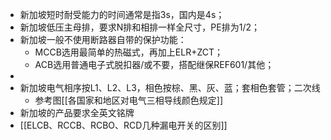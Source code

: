 - 新加坡短时耐受能力的时间通常是指3s，国内是4s；
- 新加坡低压主母排，要求N排和相排一样全尺寸，PE排为1/2；
- 新加坡一般不使用断路器自带的保护功能：
	- MCCB选用最简单的热磁式，再加上ELR+ZCT；
	- ACB选用普通电子式脱扣器/或不要，搭配继保REF601/其他；
-
- 新加坡电气相序按L1、L2、L3，相色按棕、黑、灰、蓝；套相色套管；二次线
	- 参考图[[各国家和地区对电气三相导线颜色规定]]
- 新加坡的产品要求全英文铭牌
- [[ELCB、RCCB、RCBO、RCD几种漏电开关的区别]]